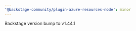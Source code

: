 ```yaml
---
'@backstage-community/plugin-azure-resources-node': minor
---
```


Backstage version bump to v1.44.1
